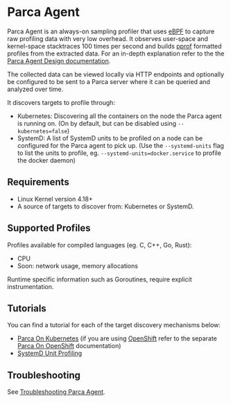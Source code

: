 # Parca Agent

Parca Agent is an always-on sampling profiler that uses [eBPF](https://ebpf.io/) to capture raw profiling data with very low overhead. It observes user-space and kernel-space stacktraces 100 times per second and builds [pprof](https://github.com/google/pprof) formatted profiles from the extracted data. For an in-depth explanation refer to the the [Parca Agent Design documentation](/docs/parca-agent-design).

The collected data can be viewed locally via HTTP endpoints and optionally be configured to be sent to a Parca server where it can be queried and analyzed over time.

It discovers targets to profile through:

* Kubernetes: Discovering all the containers on the node the Parca agent is running on. (On by default, but can be disabled using `--kubernetes=false`)
* SystemD: A list of SystemD units to be profiled on a node can be configured for the Parca agent to pick up. (Use the `--systemd-units` flag to list the units to profile, eg. `--systemd-units=docker.service` to profile the docker daemon)

## Requirements

* Linux Kernel version 4.18+
* A source of targets to discover from: Kubernetes or SystemD.

## Supported Profiles

Profiles available for compiled languages (eg. C, C++, Go, Rust):

* CPU
* Soon: network usage, memory allocations

Runtime specific information such as Goroutines, require explicit instrumentation.

## Tutorials

You can find a tutorial for each of the target discovery mechanisms below:

* [Parca On Kubernetes](/docs/kubernetes) (if you are using [OpenShift](https://www.redhat.com/en/technologies/cloud-computing/openshift) refer to the separate [Parca On OpenShift](/docs/openshift) documentation)
* [SystemD Unit Profiling](/docs/systemd)

## Troubleshooting

See [Troubleshooting Parca Agent](/docs/troubleshooting-parca-agent).
